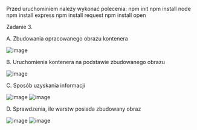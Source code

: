 Przed uruchominiem należy wykonać polecenia:
npm init
npm install node
npm install express
npm install request
npm install open


Zadanie 3.

A. Zbudowania opracowanego obrazu kontenera

![image](https://github.com/ExoKamiz/Myself/assets/66080830/7a73b455-9b34-4c29-9ad6-1b8fcdf8919d)



B. Uruchomienia kontenera na podstawie zbudowanego obrazu

![image](https://github.com/ExoKamiz/Myself/assets/66080830/7f950c34-a016-402c-92f0-48c55d9e6bc6)


C. Sposób uzyskania informacji

![image](https://github.com/ExoKamiz/Myself/assets/66080830/98f85c96-719a-4715-ab37-738ae1f17190)
![image](https://github.com/ExoKamiz/Myself/assets/66080830/7bce23b4-55c9-4373-9a6f-1e37d1456206)


D. Sprawdzenia, ile warstw posiada zbudowany obraz

![image](https://github.com/ExoKamiz/Myself/assets/66080830/07f0a019-e0fc-45ac-b88a-d2d72d79f4fd)
![image](https://github.com/ExoKamiz/Myself/assets/66080830/15a4d196-96fd-4fbb-be82-917cda299c0d)
